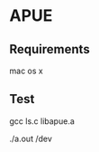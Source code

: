 APUE
=====

Requirements
------------
mac os x

Test
----------

gcc ls.c libapue.a

./a.out /dev


